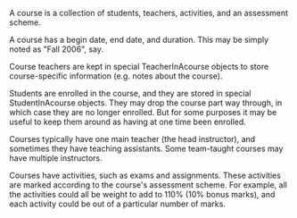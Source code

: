 A course is a collection of students, teachers, activities, and an assessment scheme.

A course  has a begin date, end date, and duration. This may be simply noted as "Fall 2006", say.

Course teachers are kept in special TeacherInAcourse objects to store course-specific information (e.g. notes about the course).

Students are enrolled in the course, and they are stored in special StudentInAcourse objects. They may drop the course part way through, in which case they are no longer enrolled. But for some purposes it may be useful to keep them around as having at one time been enrolled.

Courses typically have one main teacher (the head instructor), and sometimes they have teaching assistants. Some team-taught courses may have multiple instructors.

Courses have activities, such as exams and assignments. These activities are marked according to the course's assessment scheme. For example, all the activities could all be weight to add to 110% (10% bonus marks), and each activity could be out of a particular number of marks.